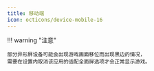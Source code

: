```yaml
---
title: 移动端
icon: octicons/device-mobile-16
---
```


!!! warning "注意"

    部分异形屏设备可能会出现游戏画面移位而出现黑边的情况，
    需要在设置内取消该应用的适配全面屏选项才会正常显示游戏。

